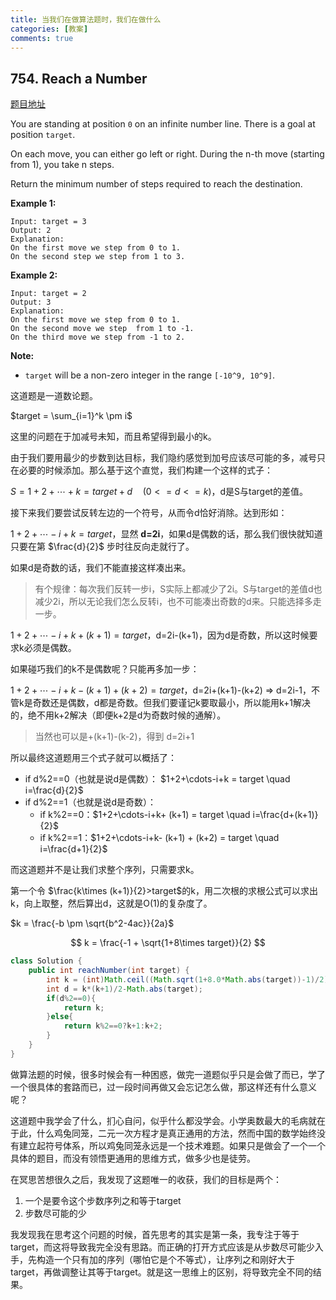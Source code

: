 ```yaml
---
title: 当我们在做算法题时，我们在做什么
categories: [教案]
comments: true
---
```


## 754. Reach a Number

[题目地址](https://leetcode.com/problems/reach-a-number/)

You are standing at position `0` on an infinite number line. There is a goal at position `target`.

On each move, you can either go left or right. During the n-th move (starting from 1), you take n steps.

Return the minimum number of steps required to reach the destination.

**Example 1:**

```
Input: target = 3
Output: 2
Explanation:
On the first move we step from 0 to 1.
On the second step we step from 1 to 3.
```

**Example 2:**

```
Input: target = 2
Output: 3
Explanation:
On the first move we step from 0 to 1.
On the second move we step  from 1 to -1.
On the third move we step from -1 to 2.
```

**Note:**

- `target` will be a non-zero integer in the range `[-10^9, 10^9]`.

这道题是一道数论题。

$target = \sum_{i=1}^k \pm i$

这里的问题在于加减号未知，而且希望得到最小的k。

由于我们要用最少的步数到达目标，我们隐约感觉到加号应该尽可能的多，减号只在必要的时候添加。那么基于这个直觉，我们构建一个这样的式子：

$S = 1+2+\cdots+k=target+d \quad (0<=d<=k)$，d是S与target的差值。

接下来我们要尝试反转左边的一个符号，从而令d恰好消除。达到形如：

$1+2+\cdots-i+k=target$，显然 **d=2i**，如果d是偶数的话，那么我们很快就知道只要在第 $\frac{d}{2}$ 步时往反向走就行了。

如果d是奇数的话，我们不能直接这样凑出来。

>有个规律：每次我们反转一步i，S实际上都减少了2i。S与target的差值d也减少2i，所以无论我们怎么反转i，也不可能凑出奇数的d来。只能选择多走一步。

$1+2+\cdots-i+k+ (k+1) = target$，d=2i-(k+1)，因为d是奇数，所以这时候要求k必须是偶数。

如果碰巧我们的k不是偶数呢？只能再多加一步：

$1+2+\cdots-i+k - (k+1) + (k+2) = target$，d=2i+(k+1)-(k+2) => d=2i-1，不管k是奇数还是偶数，d都是奇数。但我们要谨记k要取最小，所以能用k+1解决的，绝不用k+2解决（即便k+2是d为奇数时候的通解）。

>当然也可以是+(k+1)-(k-2)，得到 d=2i+1

所以最终这道题用三个式子就可以概括了：

- if d%2==0（也就是说d是偶数）： $1+2+\cdots-i+k = target \quad i=\frac{d}{2}$
- if d%2==1（也就是说d是奇数）： 
	- if k%2==0：$1+2+\cdots-i+k+ (k+1) = target \quad i=\frac{d+(k+1)}{2}$
	- if k%2==1：$1+2+\cdots-i+k- (k+1) + (k+2) = target \quad i=\frac{d+1}{2}$

而这道题并不是让我们求整个序列，只需要求k。

第一个令 $\frac{k\times (k+1)}{2}>target$的k，用二次根的求根公式可以求出k，向上取整，然后算出d，这就是O(1)的复杂度了。

$k = \frac{-b \pm \sqrt{b^2-4ac}}{2a}$

$$
k = \frac{-1 + \sqrt{1+8\times target}}{2}
$$

```java
class Solution {
    public int reachNumber(int target) {
        int k = (int)Math.ceil((Math.sqrt(1+8.0*Math.abs(target))-1)/2);
        int d = k*(k+1)/2-Math.abs(target);
        if(d%2==0){
            return k;
        }else{
            return k%2==0?k+1:k+2;
        }
    }
}
```

做算法题的时候，很多时候会有一种困惑，做完一道题似乎只是会做了而已，学了一个很具体的套路而已，过一段时间再做又会忘记怎么做，那这样还有什么意义呢？

这道题中我学会了什么，扪心自问，似乎什么都没学会。小学奥数最大的毛病就在于此，什么鸡兔同笼，二元一次方程才是真正通用的方法，然而中国的数学始终没有建立起符号体系，所以鸡兔同笼永远是一个技术难题。如果只是做会了一个一个具体的题目，而没有领悟更通用的思维方式，做多少也是徒劳。

在冥思苦想很久之后，我发现了这题唯一的收获，我们的目标是两个：

1. 一个是要令这个步数序列之和等于target
2. 步数尽可能的少

我发现我在思考这个问题的时候，首先思考的其实是第一条，我专注于等于target，而这将导致我完全没有思路。而正确的打开方式应该是从步数尽可能少入手，先构造一个只有加的序列（哪怕它是个不等式），让序列之和刚好大于target，再做调整让其等于target。就是这一思维上的区别，将导致完全不同的结果。